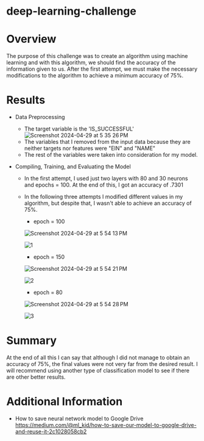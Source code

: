 # deep-learning-challenge

# Overview

The purpose of this challenge was to create an algorithm using machine learning and with this algorithm, we should find the accuracy of the information given to us. After the first attempt, we must make the necessary modifications to the algorithm to achieve a minimum accuracy of 75%.

# Results

  - Data Preprocessing
      - The target variable is the 'IS_SUCCESSFUL'
        ![Screenshot 2024-04-29 at 5 35 26 PM](https://github.com/Ever30/deep-learning-challenge/assets/149534473/74a68fa9-d6cd-4dc3-b7c2-31ce4fdf87f7)
      - The variables that I removed from the input data because they are neither targets nor features were "EIN" and "NAME"
      - The rest of the variables were taken into consideration for my model. 

  - Compiling, Training, and Evaluating the Model
      - In the first attempt, I used just two layers with 80 and 30 neurons and epochs = 100. At the end of this, I got an accuracy of .7301
      - In the following three attempts I modified different values in my algorithm, but despite that, I wasn't able to achieve an accuracy of 75%.

        - epoch = 100
          
        ![Screenshot 2024-04-29 at 5 54 13 PM](https://github.com/Ever30/deep-learning-challenge/assets/149534473/557b76a1-22f4-4864-82d4-ee64ec8dfe71)
   
        ![1](https://github.com/Ever30/deep-learning-challenge/assets/149534473/9a51dec1-6823-40ed-b92f-29626e4ab43e)


        - epoch = 150
          
        ![Screenshot 2024-04-29 at 5 54 21 PM](https://github.com/Ever30/deep-learning-challenge/assets/149534473/692f2902-a1c5-4762-a184-6d6443066aa4)
   
        ![2](https://github.com/Ever30/deep-learning-challenge/assets/149534473/3cf30ae7-df50-44d2-81b8-fc85d5791790)



        - epoch = 80
          
        ![Screenshot 2024-04-29 at 5 54 28 PM](https://github.com/Ever30/deep-learning-challenge/assets/149534473/a3ca79f4-f58a-4cae-b5ff-7f117a234024)
   
        ![3](https://github.com/Ever30/deep-learning-challenge/assets/149534473/47b6a15b-869f-47d6-b5f8-0576b8225955)



        

# Summary

At the end of all this I can say that although I did not manage to obtain an accuracy of 75%, the final values were not very far from the desired result. I will recommend using another type of classification model to see if there are other better results.


# Additional Information

- How to save neural network model to Google Drive
https://medium.com/@ml_kid/how-to-save-our-model-to-google-drive-and-reuse-it-2c1028058cb2

